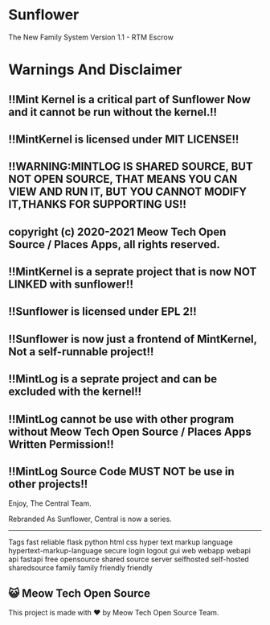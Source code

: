 # Sunflower
The New Family System
Version 1.1 - RTM Escrow

# Warnings And Disclaimer

## !!Mint Kernel is a critical part of Sunflower Now and it cannot be run without the kernel.!!

## !!MintKernel is licensed under MIT LICENSE!!

## !!WARNING:MINTLOG IS SHARED SOURCE, BUT NOT OPEN SOURCE, THAT MEANS YOU CAN VIEW AND RUN IT, BUT YOU CANNOT MODIFY IT,THANKS FOR SUPPORTING US!!
## copyright (c) 2020-2021 Meow Tech Open Source / Places Apps, all rights reserved.

## !!MintKernel is a seprate project that is now NOT LINKED with sunflower!!

## !!Sunflower is licensed under EPL 2!!

## !!Sunflower is now just a frontend of MintKernel, Not a self-runnable project!!

## !!MintLog is a seprate project and can be excluded with the kernel!!

## !!MintLog cannot be use with other program without Meow Tech Open Source / Places Apps Written Permission!!

## !!MintLog Source Code MUST NOT be use in other projects!!


Enjoy,
The Central Team.

Rebranded As Sunflower, Central is now a series.

-----------------------------------------------------
Tags
fast reliable flask python html css hyper text markup language hypertext-markup-language secure login logout gui web webapp webapi api fastapi free opensource shared source server selfhosted self-hosted sharedsource family family friendly friendly





## 😺 Meow Tech Open Source
This project is made with ❤ by Meow Tech Open Source Team.
